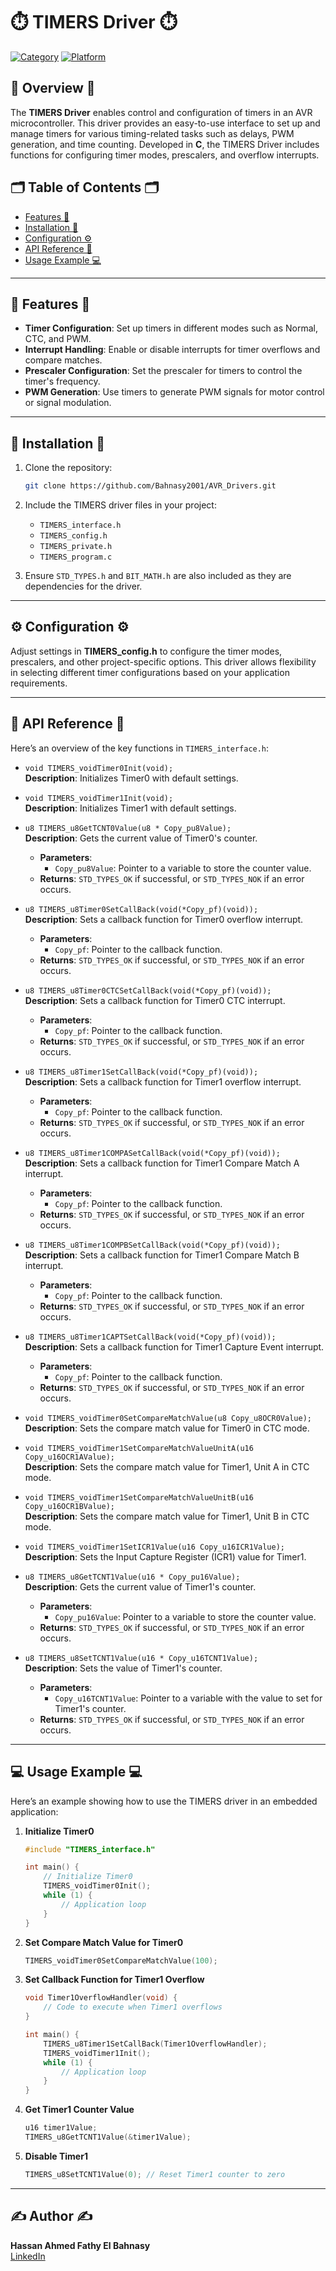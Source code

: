 # ⏱️ TIMERS Driver ⏱️

[![Category](https://img.shields.io/badge/Category-TIMERS-blue)](#) [![Platform](https://img.shields.io/badge/Platform-ATmega32-orange)](#)

## 🚀 Overview 🚀
The **TIMERS Driver** enables control and configuration of timers in an AVR microcontroller. This driver provides an easy-to-use interface to set up and manage timers for various timing-related tasks such as delays, PWM generation, and time counting. Developed in **C**, the TIMERS Driver includes functions for configuring timer modes, prescalers, and overflow interrupts.

## 🗂 Table of Contents 🗂
- [Features 🌟](#-features-)
- [Installation 🔧](#-installation-)
- [Configuration ⚙️](#-configuration-)
- [API Reference 📖](#-api-reference-)
- [Usage Example 💻](#-usage-example-)

---

## 🌟 Features 🌟

- **Timer Configuration**: Set up timers in different modes such as Normal, CTC, and PWM.
- **Interrupt Handling**: Enable or disable interrupts for timer overflows and compare matches.
- **Prescaler Configuration**: Set the prescaler for timers to control the timer's frequency.
- **PWM Generation**: Use timers to generate PWM signals for motor control or signal modulation.

---

## 🔧 Installation 🔧

1. Clone the repository:
   ```bash
   git clone https://github.com/Bahnasy2001/AVR_Drivers.git
   ```

2. Include the TIMERS driver files in your project:
   - `TIMERS_interface.h`
   - `TIMERS_config.h`
   - `TIMERS_private.h`
   - `TIMERS_program.c`

3. Ensure `STD_TYPES.h` and `BIT_MATH.h` are also included as they are dependencies for the driver.

---

## ⚙️ Configuration ⚙️

Adjust settings in **TIMERS_config.h** to configure the timer modes, prescalers, and other project-specific options. This driver allows flexibility in selecting different timer configurations based on your application requirements.

---

## 📖 API Reference 📖

Here’s an overview of the key functions in `TIMERS_interface.h`:

- `void TIMERS_voidTimer0Init(void);`  
  **Description**: Initializes Timer0 with default settings.

- `void TIMERS_voidTimer1Init(void);`  
  **Description**: Initializes Timer1 with default settings.

- `u8 TIMERS_u8GetTCNT0Value(u8 * Copy_pu8Value);`  
  **Description**: Gets the current value of Timer0's counter.
  - **Parameters**:
    - `Copy_pu8Value`: Pointer to a variable to store the counter value.
  - **Returns**: `STD_TYPES_OK` if successful, or `STD_TYPES_NOK` if an error occurs.

- `u8 TIMERS_u8Timer0SetCallBack(void(*Copy_pf)(void));`  
  **Description**: Sets a callback function for Timer0 overflow interrupt.
  - **Parameters**:
    - `Copy_pf`: Pointer to the callback function.
  - **Returns**: `STD_TYPES_OK` if successful, or `STD_TYPES_NOK` if an error occurs.

- `u8 TIMERS_u8Timer0CTCSetCallBack(void(*Copy_pf)(void));`  
  **Description**: Sets a callback function for Timer0 CTC interrupt.
  - **Parameters**:
    - `Copy_pf`: Pointer to the callback function.
  - **Returns**: `STD_TYPES_OK` if successful, or `STD_TYPES_NOK` if an error occurs.

- `u8 TIMERS_u8Timer1SetCallBack(void(*Copy_pf)(void));`  
  **Description**: Sets a callback function for Timer1 overflow interrupt.
  - **Parameters**:
    - `Copy_pf`: Pointer to the callback function.
  - **Returns**: `STD_TYPES_OK` if successful, or `STD_TYPES_NOK` if an error occurs.

- `u8 TIMERS_u8Timer1COMPASetCallBack(void(*Copy_pf)(void));`  
  **Description**: Sets a callback function for Timer1 Compare Match A interrupt.
  - **Parameters**:
    - `Copy_pf`: Pointer to the callback function.
  - **Returns**: `STD_TYPES_OK` if successful, or `STD_TYPES_NOK` if an error occurs.

- `u8 TIMERS_u8Timer1COMPBSetCallBack(void(*Copy_pf)(void));`  
  **Description**: Sets a callback function for Timer1 Compare Match B interrupt.
  - **Parameters**:
    - `Copy_pf`: Pointer to the callback function.
  - **Returns**: `STD_TYPES_OK` if successful, or `STD_TYPES_NOK` if an error occurs.

- `u8 TIMERS_u8Timer1CAPTSetCallBack(void(*Copy_pf)(void));`  
  **Description**: Sets a callback function for Timer1 Capture Event interrupt.
  - **Parameters**:
    - `Copy_pf`: Pointer to the callback function.
  - **Returns**: `STD_TYPES_OK` if successful, or `STD_TYPES_NOK` if an error occurs.

- `void TIMERS_voidTimer0SetCompareMatchValue(u8 Copy_u8OCR0Value);`  
  **Description**: Sets the compare match value for Timer0 in CTC mode.

- `void TIMERS_voidTimer1SetCompareMatchValueUnitA(u16 Copy_u16OCR1AValue);`  
  **Description**: Sets the compare match value for Timer1, Unit A in CTC mode.

- `void TIMERS_voidTimer1SetCompareMatchValueUnitB(u16 Copy_u16OCR1BValue);`  
  **Description**: Sets the compare match value for Timer1, Unit B in CTC mode.

- `void TIMERS_voidTimer1SetICR1Value(u16 Copy_u16ICR1Value);`  
  **Description**: Sets the Input Capture Register (ICR1) value for Timer1.

- `u8 TIMERS_u8GetTCNT1Value(u16 * Copy_pu16Value);`  
  **Description**: Gets the current value of Timer1's counter.
  - **Parameters**:
    - `Copy_pu16Value`: Pointer to a variable to store the counter value.
  - **Returns**: `STD_TYPES_OK` if successful, or `STD_TYPES_NOK` if an error occurs.

- `u8 TIMERS_u8SetTCNT1Value(u16 * Copy_u16TCNT1Value);`  
  **Description**: Sets the value of Timer1's counter.
  - **Parameters**:
    - `Copy_u16TCNT1Value`: Pointer to a variable with the value to set for Timer1's counter.
  - **Returns**: `STD_TYPES_OK` if successful, or `STD_TYPES_NOK` if an error occurs.

---

## 💻 Usage Example 💻

Here’s an example showing how to use the TIMERS driver in an embedded application:

1. **Initialize Timer0**  
   ```c
   #include "TIMERS_interface.h"

   int main() {
       // Initialize Timer0
       TIMERS_voidTimer0Init();
       while (1) {
           // Application loop
       }
   }
   ```

2. **Set Compare Match Value for Timer0**  
   ```c
   TIMERS_voidTimer0SetCompareMatchValue(100);
   ```

3. **Set Callback Function for Timer1 Overflow**  
   ```c
   void Timer1OverflowHandler(void) {
       // Code to execute when Timer1 overflows
   }

   int main() {
       TIMERS_u8Timer1SetCallBack(Timer1OverflowHandler);
       TIMERS_voidTimer1Init();
       while (1) {
           // Application loop
       }
   }
   ```

4. **Get Timer1 Counter Value**  
   ```c
   u16 timer1Value;
   TIMERS_u8GetTCNT1Value(&timer1Value);
   ```

5. **Disable Timer1**  
   ```c
   TIMERS_u8SetTCNT1Value(0); // Reset Timer1 counter to zero
   ```

---

## ✍️ Author ✍️

**Hassan Ahmed Fathy El Bahnasy**  
[LinkedIn](https://www.linkedin.com/in/hassanbahnasy/)

